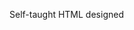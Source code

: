 Self-taught HTML designed
              
 
 
 
      
 
 
                                                                                                                                                                              